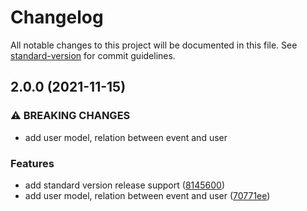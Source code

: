 # Changelog

All notable changes to this project will be documented in this file. See [standard-version](https://github.com/conventional-changelog/standard-version) for commit guidelines.

## 2.0.0 (2021-11-15)


### ⚠ BREAKING CHANGES

* add user model, relation between event and user

### Features

* add standard version release support ([8145600](https://github.com/camcaro/graphql-react-events-manager/commit/81456002fcf6807be0b979d06404f656a69b96ca))
* add user model, relation between event and user ([70771ee](https://github.com/camcaro/graphql-react-events-manager/commit/70771eeec18ca688aa253bb037eb18ea9e5b8245))
